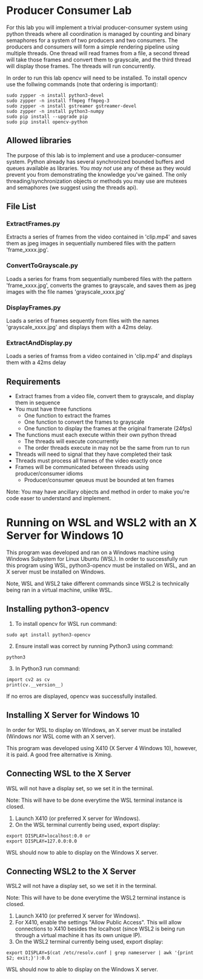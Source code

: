 # Producer Consumer Lab

For this lab you will implement a trivial producer-consumer system using
python threads where all coordination is managed by counting and binary
semaphores for a system of two producers and two consumers. The producers and
consumers will form a simple rendering pipeline using multiple threads. One
thread will read frames from a file, a second thread will take those frames
and convert them to grayscale, and the third thread will display those
frames. The threads will run concurrently.

In order to run this lab opencv will need to be installed. To install opencv
use the follwing commands (note that ordering is important):

    sudo zypper -n install python3-devel
    sudo zypper -n install ffmpeg ffmpeg-3
    sudo zypper -n install gstreamer gstreamer-devel
    sudo zypper -n install python3-numpy
    sudo pip install --upgrade pip
    sudo pip install opencv-python

## Allowed libraries
The purpose of this lab is to implement and use a producer-consumer system.
Python already has several synchronized bounded buffers and queues available 
as libraries. You *may not* use any of these as they would prevent you from 
demonstrating the knowledge you've gained. The only threading/synchronization
objects or methods you may use are mutexes and semaphores (we suggest using
the threads api).

## File List
### ExtractFrames.py
Extracts a series of frames from the video contained in 'clip.mp4' and saves 
them as jpeg images in sequentially numbered files with the pattern
'frame_xxxx.jpg'.

### ConvertToGrayscale.py
Loads a series for frams from sequentially numbered files with the pattern
'frame_xxxx.jpg', converts the grames to grayscale, and saves them as jpeg
images with the file names 'grayscale_xxxx.jpg'

### DisplayFrames.py
Loads a series of frames sequently from files with the names
'grayscale_xxxx.jpg' and displays them with a 42ms delay.

### ExtractAndDisplay.py
Loads a series of framss from a video contained in 'clip.mp4' and displays 
them with a 42ms delay

## Requirements
* Extract frames from a video file, convert them to grayscale, and display
them in sequence
* You must have three functions
  * One function to extract the frames
  * One function to convert the frames to grayscale
  * One function to display the frames at the original framerate (24fps)
* The functions must each execute within their own python thread
  * The threads will execute concurrently
  * The order threads execute in may not be the same from run to run
* Threads will need to signal that they have completed their task
* Threads must process all frames of the video exactly once
* Frames will be communicated between threads using producer/consumer idioms
  * Producer/consumer qeueus must be bounded at ten frames

Note: You may have ancillary objects and method in order to make you're code easer to understand and implement.

# Running on WSL and WSL2 with an X Server for Windows 10
This program was developed and ran on a Windows machine using Windows Subystem for Linux Ubuntu (WSL). 
In order to successfully run this program using WSL, python3-opencv must be installed on WSL, and an X server must be installed on Windows. 

Note, WSL and WSL2 take different commands since WSL2 is technically being ran in a virtual machine, unlike WSL. 

## Installing python3-opencv
1. To install opencv for WSL run command:
```
sudo apt install python3-opencv
```
2. Ensure install was correct by running Python3 using command:
```
python3
```
3. In Python3 run command:
```
import cv2 as cv
print(cv.__version__)
```
If no erros are displayed, opencv was successfully installed.
## Installing X Server for Windows 10
In order for WSL to display on Windows, an X server must be installed (Windows nor WSL come with an X server).

This program was developed using X410 (X Server 4 Windows 10), however, it is paid. A good free alternative is Xming. 

## Connecting WSL to the X Server
WSL will not have a display set, so we set it in the terminal.

Note: This will have to be done everytime the WSL terminal instance is closed.
1. Launch X410 (or preferred X server for Windows).
2. On the WSL terminal currently being used, export display:
```
export DISPLAY=localhost:0.0 or 
export DISPLAY=127.0.0:0.0
```

WSL should now to able to display on the Windows X server.

## Connecting WSL2 to the X Server
WSL2 will not have a display set, so we set it in the terminal.

Note: This will have to be done everytime the WSL2 terminal instance is closed.
1. Launch X410 (or preferred X server for Windows).
2. For X410, enable the settings "Allow Public Access". This will allow connections to X410 besides the localhost (since WSL2 is being run through a virtual machine it has its own unique IP).
3. On the WSL2 terminal currently being used, export display:
```
export DISPLAY=$(cat /etc/resolv.conf | grep nameserver | awk '{print $2; exit;}'):0.0
```

WSL should now to able to display on the Windows X server.


